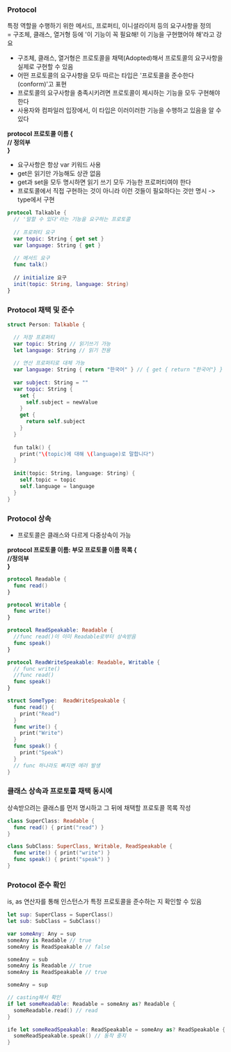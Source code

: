 ### Protocol
특정 역할을 수행하기 위한 메서드, 프로퍼티, 이니셜라이저 등의 요구사항을 정의  
= 구조체, 클래스, 열거형 등에 '이 기능이 꼭 필요해! 이 기능을 구현했어야 해'라고 강요

* 구조체, 클래스, 열거형은 프로토콜을 채택(Adopted)해서 프로토콜의 요구사항을 실제로 구현할 수 있음
* 어떤 프로토콜의 요구사항을 모두 따르는 타입은 '프로토콜을 준수한다(conform)'고 표현
* 프로토콜의 요구사항을 충족시키려면 프로토콜이 제시하는 기능을 모두 구현해야 한다
* 사용자와 컴파일러 입장에서, 이 타입은 이러이러한 기능을 수행하고 있음을 알 수 있다

**protocol 프로토콜 이름 {  
    // 정의부  
}**

* 요구사항은 항상 var 키워드 사용
* get은 읽기만 가능해도 상관 없음
* get과 set을 모두 명시하면 읽기 쓰기 모두 가능한 프로퍼티여야 한다
* 프로토콜에서 직접 구현하는 것이 아니라 이런 것들이 필요하다는 것만 명시 -> type에서 구현

```swift
protocol Talkable {
  // '말할 수 있다'라는 기능을 요구하는 프로토콜
 
  // 프로퍼티 요구
  var topic: String { get set }
  var language: String { get }
  
  // 메서드 요구
  func talk()
  
  // initialize 요구
  init(topic: String, language: String) 
}
```

### Protocol 채택 및 준수
```swift
struct Person: Talkable {

  // 저장 프로퍼티
  var topic: String // 읽기쓰기 가능
  let language: String // 읽기 전용
  
  // 연산 프로퍼티로 대체 가능
  var language: String { return "한국어" } // { get { return "한국어"} } 
  
  var subject: String = ""
  var topic: String {
    set {
      self.subject = newValue
    }
    get {
      return self.subject
    }
  }
  
  fun talk() {
    print("\(topic)에 대해 \(language)로 말합니다")
  }
  
  init(topic: String, language: String) {
    self.topic = topic
    self.language = language
  }
}
```

### Protocol 상속
* 프로토콜은 클래스와 다르게 다중상속이 가능

**protocol 프로토콜 이름: 부모 프로토콜 이름 목록 {  
    //정의부  
}**

```swift
protocol Readable {
  func read()
}

protocol Writable {
  func write()
}

protocol ReadSpeakable: Readable {
  //func read()이 이미 Readable로부터 상속받음
  func speak()
}

protocol ReadWriteSpeakable: Readable, Writable {
  // func write()
  //func read()
  func speak() 
}

struct SomeType:  ReadWriteSpeakable {
  func read() {
    print("Read")
  }
  func write() {
    print("Write")
  }
  func speak() {
    print("Speak")
  }
  // func 하나라도 빠지면 에러 발생
}

```

### 클래스 상속과 프로토콜 채택 동시에
상속받으려는 클래스를 먼저 명시하고 그 뒤에 채택할 프로토콜 목록 작성

```swift
class SuperClass: Readable {
  func read() { print("read") }
}

class SubClass: SuperClass, Writable, ReadSpeakable {
  func write() { print("write") }
  func speak() { print("speak") }
}
```

### Protocol 준수 확인
is, as 연산자를 통해 인스턴스가 특정 프로토콜을 준수하는 지 확인할 수 있음

```swift 
let sup: SuperClass = SuperClass()
let sub: SubClass = SubClass()

var someAny: Any = sup
someAny is Readable // true
someAny is ReadSpeakable // false

someAny = sub
someAny is Readable // true
someAny is ReadSpeakable // true

someAny = sup 

// casting해서 확인
if let someReadable: Readable = someAny as? Readable {
  someReadable.read() // read
}

ife let someReadSpeakable: ReadSpeakable = someAny as? ReadSpeakable {
  someReadSpeakable.speak() // 동작 중지
}
```

